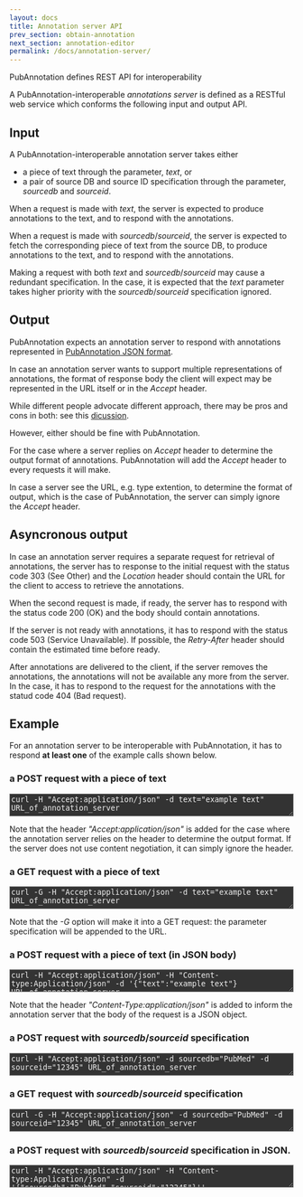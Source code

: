 ```yaml
---
layout: docs
title: Annotation server API
prev_section: obtain-annotation
next_section: annotation-editor
permalink: /docs/annotation-server/
---
```


PubAnnotation defines REST API for interoperability

A PubAnnotation-interoperable _annotations server_ is defined as a RESTful web service 
which conforms the following input and output API.

## Input

A PubAnnotation-interoperable annotation server takes either

* a piece of text through the parameter, _text_, or
* a pair of source DB and source ID specification through the parameter, _sourcedb_ and _sourceid_.

When a request is made with _text_,
the server is expected to produce annotations to the text,
and to respond with the annotations.

When a request is made with _sourcedb_/_sourceid_,
the server is expected to fetch the corresponding piece of text from the source DB,
to produce annotations to the text,
and to respond with the annotations.

Making a request with both _text_ and _sourcedb_/_sourceid_ may cause a redundant specification.
In the case, it is expected that the _text_ parameter takes higher priority
with the _sourcedb_/_sourceid_ specification ignored.

## Output

PubAnnotation expects an annotation server to respond with annotations represented in 
[PubAnnotation JSON format]({{site.baseurl}}/docs/format/).

In case an annotation server wants to support multiple representations of annotations,
the format of response body the client will expect may be represented in the URL itself or
in the _Accept_ header.

While different people advocate different approach, there may be pros and cons in both:
see this [dicussion](http://programmers.stackexchange.com/questions/139654/rest-tradeoffs-between-content-negotiation-via-accept-header-versus-extensions).

However, either should be fine with PubAnnotation.

For the case where a server replies on _Accept_ header to determine the output format of annotations.
PubAnnotation will add the _Accept_ header to every requests it will make.

In case a server see the URL, e.g. type extention, to determine the format of output, which is the case of PubAnnotation, the server can simply ignore the _Accept_ header.

## Asyncronous output

In case an annotation server requires a separate request for retrieval of annotations,
the server has to response to the initial request
with the status code 303 (See Other)
and the _Location_ header should contain the URL for the client to access to retrieve the annotations.

When the second request is made, if ready, the server has to respond with the status code 200 (OK)
and the body should contain annotations.

If the server is not ready with annotations, it has to respond with the status code 503 (Service Unavailable).
If possible, the _Retry-After_ header should contain the estimated time before ready.

After annotations are delivered to the client, if the server removes the annotations,
the annotations will not be available any more from the server.
In the case, it has to respond to the request for the annotations with the statud code 404 (Bad request).

## Example

For an annotation server to be interoperable with PubAnnotation,
it has to respond **at least one** of the example calls shown below.

### a POST request with a piece of text
<textarea class="bash" style="width:100%; height:3em; background-color:#333333; color:#eeeeee">
curl -H "Accept:application/json" -d text="example text" URL_of_annotation_server
</textarea>

Note that the header _"Accept:application/json"_ is added for the case where the annotation server relies on the header to determine the output format. If the server does not use content negotiation, it can simply ignore the header.

### a GET request with a piece of text
<textarea class="bash" style="width:100%; height:3em; background-color:#333333; color:#eeeeee">
curl -G -H "Accept:application/json" -d text="example text" URL_of_annotation_server
</textarea>

Note that the _-G_ option will make it into a GET request: the parameter specification will be appended to the URL.

### a POST request with a piece of text (in JSON body)

<textarea class="bash" style="width:100%; height:3em; background-color:#333333; color:#eeeeee">
curl -H "Accept:application/json" -H "Content-type:Application/json" -d '{"text":"example text"} URL_of_annotation_server
</textarea>

Note that the header _"Content-Type:application/json"_ is added to inform the annotation server that the body of the request is a JSON object.

### a POST request with _sourcedb_/_sourceid_ specification
<textarea class="bash" style="width:100%; height:3em; background-color:#333333; color:#eeeeee">
curl -H "Accept:application/json" -d sourcedb="PubMed" -d sourceid="12345" URL_of_annotation_server
</textarea>

### a GET request with _sourcedb_/_sourceid_ specification
<textarea class="bash" style="width:100%; height:3em; background-color:#333333; color:#eeeeee">
curl -G -H "Accept:application/json" -d sourcedb="PubMed" -d sourceid="12345" URL_of_annotation_server
</textarea>

### a POST request with _sourcedb_/_sourceid_ specification in JSON.
<textarea class="bash" style="width:100%; height:3em; background-color:#333333; color:#eeeeee">
curl -H "Accept:application/json" -H "Content-type:Application/json" -d '{"sourcedb":"PubMed","sourceid":"12345"}'' URL_of_annotation_server
</textarea>
